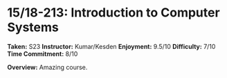 # 15/18-213: Introduction to Computer Systems

__Taken:__ S23
__Instructor:__ Kumar/Kesden
__Enjoyment:__ 9.5/10
__Difficulty:__ 7/10
__Time Commitment:__ 8/10

__Overview:__ Amazing course.
